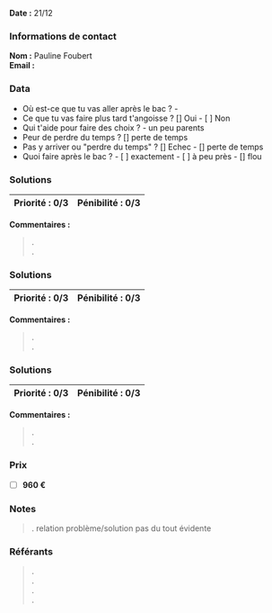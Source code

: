 
**Date :** 21/12

### Informations de contact
**Nom :** Pauline Foubert  
**Email :**

### Data

- Où est-ce que tu vas aller après le bac ? - 
- Ce que tu vas faire plus tard t'angoisse ? [] Oui - [ ] Non
- Qui t'aide pour faire des choix ? - un peu parents
- Peur de perdre du temps ? [] perte de temps 
- Pas y arriver ou "perdre du temps" ? [] Echec - [] perte de temps 
- Quoi faire après le bac ? - [ ] exactement - [ ] à peu près - [] flou

### Solutions

**Priorité :** 0/3 | **Pénibilité :** 0/3 
------------ | -------------
**Commentaires :**
> .  
> .  

### Solutions

**Priorité :** 0/3 | **Pénibilité :** 0/3 
------------ | -------------
**Commentaires :**
> .  
> .  

### Solutions

**Priorité :** 0/3 | **Pénibilité :** 0/3 
------------ | -------------
**Commentaires :**
> .  
> .  

### Prix

- [ ] **960 €**

### Notes

> .  relation problème/solution pas du tout évidente


### Référants

> .  
> .  
> .  
> .  

